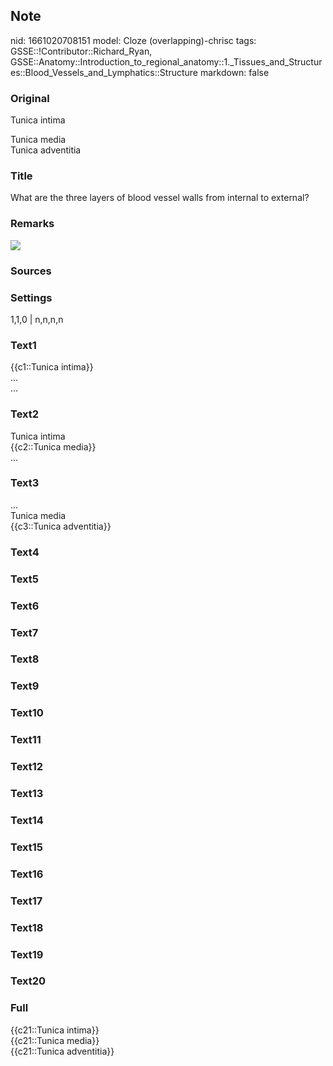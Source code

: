 ## Note
nid: 1661020708151
model: Cloze (overlapping)-chrisc
tags: GSSE::!Contributor::Richard_Ryan, GSSE::Anatomy::Introduction_to_regional_anatomy::1._Tissues_and_Structures::Blood_Vessels_and_Lymphatics::Structure
markdown: false

### Original
Tunica intima
<div>
  Tunica media
</div>
<div>
  Tunica adventitia
</div>

### Title
<div class="toggle">
  What are the three layers of blood vessel walls from internal to
  external?
</div>

### Remarks
<img src="85873eadb91a8e9c3eaa313fd5187170.jpg">

### Sources


### Settings
1,1,0 | n,n,n,n

### Text1
<div>
  {{c1::Tunica intima}}
</div>
<div>
  ...
</div>
<div>
  ...
</div>

### Text2
<div>
  Tunica intima
</div>
<div>
  {{c2::Tunica media}}
</div>
<div>
  ...
</div>

### Text3
<div>
  ...
</div>
<div>
  Tunica media
</div>
<div>
  {{c3::Tunica adventitia}}
</div>

### Text4


### Text5


### Text6


### Text7


### Text8


### Text9


### Text10


### Text11


### Text12


### Text13


### Text14


### Text15


### Text16


### Text17


### Text18


### Text19


### Text20


### Full
<div>
  {{c21::Tunica intima}}
</div>
<div>
  {{c21::Tunica media}}
</div>
<div>
  {{c21::Tunica adventitia}}
</div>
